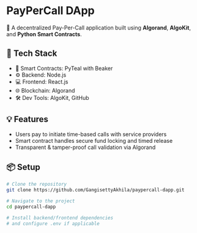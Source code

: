 # PayPerCall DApp

🚀 A decentralized Pay-Per-Call application built using **Algorand**, **AlgoKit**, and **Python Smart Contracts**.

## 🔧 Tech Stack
- 🧠 Smart Contracts: PyTeal with Beaker
- ⚙ Backend: Node.js
- 💻 Frontend: React.js
- 🌐 Blockchain: Algorand
- 🛠 Dev Tools: AlgoKit, GitHub

## 💡 Features
- Users pay to initiate time-based calls with service providers
- Smart contract handles secure fund locking and timed release
- Transparent & tamper-proof call validation via Algorand

## 📦 Setup

```bash
# Clone the repository
git clone https://github.com/GangisettyAkhila/paypercall-dapp.git

# Navigate to the project
cd paypercall-dapp

# Install backend/frontend dependencies
# and configure .env if applicable

